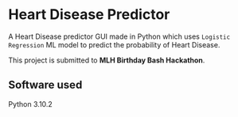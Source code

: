 # Heart Disease Predictor
A Heart Disease predictor GUI made in Python which uses `Logistic Regression` ML model to predict the probability of Heart Disease.

This project is submitted to **MLH Birthday Bash Hackathon**.

## Software used
Python 3.10.2


